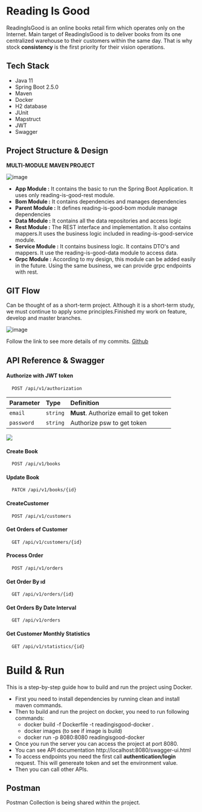
# Reading Is Good

ReadingIsGood is an online books retail firm which operates only on the Internet. Main
target of ReadingIsGood is to deliver books from its one centralized warehouse to their
customers within the same day. That is why stock **consistency** is the first priority for their
vision operations.

## Tech Stack

* Java 11
* Spring Boot 2.5.0
* Maven
* Docker
* H2 database
* JUnit
* Mapstruct
* JWT
* Swagger

## Project Structure & Design
**MULTI-MODULE MAVEN PROJECT** 


![image](https://i.ibb.co/LRqGrgB/structure.png)

- **App Module :** It contains the basic to run the Spring Boot Application. It uses only reading-is-good-rest module.
- **Bom Module :** It contains dependencies and manages dependencies
- **Parent Module :** It defines reading-is-good-bom module manage dependencies
- **Data Module :** It contains all the data repositories and access logic
- **Rest Module :** The REST interface and implementation. It also contains mappers.It uses the business logic included in reading-is-good-service module.
- **Service Module :** It contains business logic. It contains DTO's and mappers. It use the reading-is-good-data module to access data.
- **Grpc Module :** According to my design, this module can be added easily in the future. Using the same business, we can provide grpc endpoints with rest.

## GIT Flow
Can be thought of as a short-term project. Although it is a short-term study, we must continue to apply some principles.Finished my work on feature, develop and master branches.

![image](https://i.ibb.co/V9T3xMt/gittt.png)

Follow the link to see more details of my commits. [Github][1]

## API Reference & Swagger

#### Authorize with JWT token

```http
  POST /api/v1/authorization
```
| Parameter | Type     | Definition                       |
| :-------- | :------- | :-------------------------------- |
| `email`      | `string` | **Must**. Authorize email to get token  |
| `password`      | `string` | Authorize psw to get token |



![](https://s6.gifyu.com/images/Medya2.gif)


#### Create Book

```http
  POST /api/v1/books
```

#### Update Book

```http
  PATCH /api/v1/books/{id}
```

#### CreateCustomer

```http
  POST /api/v1/customers
```

#### Get Orders of Customer

```http
  GET /api/v1/customers/{id}
```

#### Process Order
```http
  POST /api/v1/orders
```

#### Get Order By ıd
```http
  GET /api/v1/orders/{id}
```

#### Get Orders By Date Interval
```http
  GET /api/v1/orders
```

#### Get Customer Monthly Statistics
```http
  GET /api/v1/statistics/{id}
```

# Build & Run

This is a step-by-step guide how to build and run the project using Docker.

- First you need to install dependencies by running clean and install maven commands.
- Then to build and run the project on docker, you need to run following commands:
    - docker build -f Dockerfile -t readingisgood-docker .
    - docker images (to see if image is build)
    - docker run -p 8080:8080 readingisgood-docker
- Once you run the server you can access the project at port 8080.
- You can see API documentation http://localhost:8080/swagger-ui.html
- To access endpoints you need the first call <b>authentication/login</b> request. This will genereate token and set the environment value.
- Then you can call other APIs.


## Postman

Postman Collection is being shared within the project.

[1]: https://github.com/onurcill/readingisgood
  